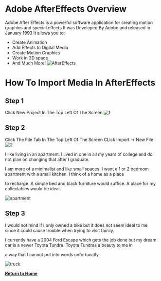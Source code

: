# Adobe AfterEffects Overview

Adobe After Effects is a powerful software application for creating motion graphics and special effects 
It was Developed By Adobe and released in January 1993
It allows you to:
* Create Animation
* Add Effects to Digital Media
* Create Motion Graphics
* Work in 3D space
* And Much More!
![AfterEffects](https://assets.rocketstock.com/uploads/2016/02/After-Effects-Interface.jpg)

# How To Import Media In AfterEffects

## Step 1

Click New Project In The Top Left Of The Screen
![1](https://user-images.githubusercontent.com/97974825/204553722-96abd887-6df4-48d2-8c2b-1eda458798c2.png)


## Step 2

Click The File Tab In The Top Left Of The Screen
CLick Import -> New File
![2](https://user-images.githubusercontent.com/97974825/204553800-18f67103-18a4-430d-8a9c-c59ad0093514.png)

I like living in an apartment. I lived in one in all my years of college and do not plan on changing that after I graduate.

I am more of a minimalist and like small spaces. I want a 1 or 2 bedroom apartment with a small kitchen. I think of a home as a place

to recharge. A simple bed and black furniture would suffice. A place for my collectables would be ideal.

![apartment](https://user-images.githubusercontent.com/97974825/158632622-a6d1643c-94d2-45ca-946a-253acb8cbaf1.jpg)


## Step 3


I would not mind if I only owned a bike but it does not seem ideal to me since it could cause trouble when trying to visit family.

I currently have a 2004 Ford Escape which gets the job done but my dream car is a newer Toyota Tundra. Toyota Tundras a beauty to me in

a way that I cannot put into words unfortunatly.

![truck](https://user-images.githubusercontent.com/97974825/158632798-16a88631-04d0-4fb7-a5bc-3d318b6711cc.jpg)

[**Return to Home**](README.md)

